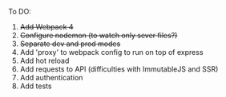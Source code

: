 To DO:
1. ~~Add Webpack 4~~
2. ~~Configure nodemon (to watch only sever files?)~~
3. ~~Separate dev and prod modes~~
4. Add 'proxy' to webpack config to run on top of express
5. Add hot reload
5. Add requests to API (difficulties with ImmutableJS and SSR)
6. Add authentication
7. Add tests
